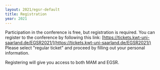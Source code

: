 ```yaml
---
layout: 2021/egsr-default
title: Registration
year: 2021
---
```


Participation in the conference is free, but registration is required.
You can register to the conference by following this link:
[https://tickets.kwt-uni-saarland.de/EGSR2021/](https://tickets.kwt-uni-saarland.de/EGSR2021/)
Please select "regular ticket" and proceed by filling out your personal information.

Registering will give you access to both MAM and EGSR.